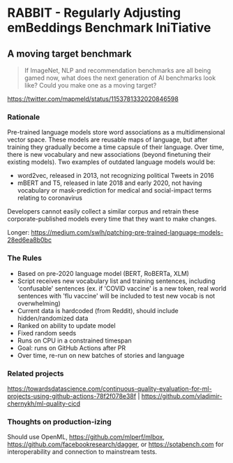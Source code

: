 # RABBIT - Regularly Adjusting emBeddings Benchmark IniTiative
## A moving target benchmark

> If ImageNet, NLP and recommendation benchmarks are all being gamed now, what does the next generation of AI benchmarks look like? Could you make one as a moving target?

https://twitter.com/mapmeld/status/1153781332020846598

### Rationale

Pre-trained language models store word associations as a multidimensional vector space. These models
are reusable maps of language, but after training they gradually become a time capsule
of their language. Over time, there is new vocabulary and new associations (beyond finetuning their existing models). Two
examples of outdated language models would be:

- word2vec, released in 2013, not recognizing political Tweets in 2016
- mBERT and T5, released in late 2018 and early 2020, not having vocabulary or mask-prediction for medical and social-impact terms relating to coronavirus

Developers cannot easily collect a similar corpus and retrain these corporate-published models every time that they want
to make changes.

Longer: https://medium.com/swlh/patching-pre-trained-language-models-28ed6ea8b0bc

### The Rules

- Based on pre-2020 language model (BERT, RoBERTa, XLM)
- Script receives new vocabulary list and training sentences, including 'confusable' sentences (ex. if 'COVID vaccine' is a new token, real world sentences with 'flu vaccine' will be included to test new vocab is not overwhelming)
- Current data is hardcoded (from Reddit), should include hidden/randomized data
- Ranked on ability to update model
- Fixed random seeds
- Runs on CPU in a constrained timespan
- Goal: runs on GitHub Actions after PR
- Over time, re-run on new batches of stories and language

### Related projects

https://towardsdatascience.com/continuous-quality-evaluation-for-ml-projects-using-github-actions-78f2f078e38f | https://github.com/vladimir-chernykh/ml-quality-cicd

### Thoughts on production-izing

Should use OpenML, https://github.com/mlperf/mlbox, https://github.com/facebookresearch/dagger, or https://sotabench.com for interoperability and connection to mainstream tests.
